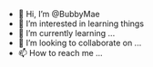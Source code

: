 - 👋 Hi, I’m @BubbyMae
- 👀 I’m interested in learning things
- 🌱 I’m currently learning ...
- 💞️ I’m looking to collaborate on ...
- 📫 How to reach me ...

<!---
BubbyMae/BubbyMae is a ✨ special ✨ repository because its `README.md` (this file) appears on your GitHub profile.
You can click the Preview link to take a look at your changes.
--->
